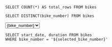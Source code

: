 <script>
    let selected_bike_number = "W22567";
</script>

```all_rows
SELECT COUNT(*) AS total_rows FROM bikes
```

<BigValue data={all_rows} value="total_rows" />

```bike_numbers
SELECT DISTINCT(bike_number) FROM bikes
```

<select bind:value={selected_bike_number}>
    {#each bike_numbers as { bike_number }}
        <option value={bike_number}>{bike_number}</option>
    {/each}
</select>

```bike_data
SELECT start_date, duration FROM bikes
WHERE bike_number = '${selected_bike_number}'
```

<LineChart data={bike_data} x=start_date y=duration />

